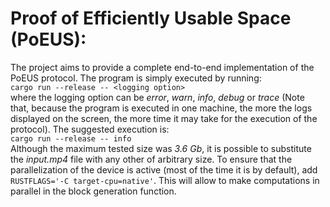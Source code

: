 # Proof of Efficiently Usable Space (PoEUS):
The project aims to provide a complete end-to-end implementation of the PoEUS protocol. 
The program is simply executed by running: <br>
```cargo run --release -- <logging option>``` <br> 
where the logging option can be *error*, *warn*, *info*, *debug* or *trace* (Note that, because the program is executed in one machine, the more the logs displayed on the screen, the more time it may take for the execution of the protocol). The suggested execution is: <br>
```cargo run --release -- info``` <br>
Although the maximum tested size was *3.6 Gb*, it is possible to substitute the *input.mp4* file with any other of arbitrary size.
To ensure that the parallelization of the device is active (most of the time it is by default), add `RUSTFLAGS='-C target-cpu=native'`. This will allow to make computations in parallel in the block generation function.
